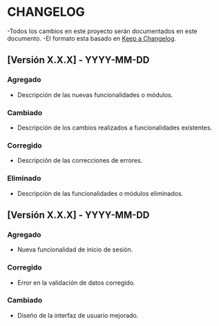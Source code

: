 # CHANGELOG
-Todos los cambios en este proyecto serán documentados en este documento.
-El formato esta basado en [Keep a Changelog](http://keepachangelog.com/).

## [Versión X.X.X] - YYYY-MM-DD
### Agregado
- Descripción de las nuevas funcionalidades o módulos.

### Cambiado
- Descripción de los cambios realizados a funcionalidades existentes.

### Corregido
- Descripción de las correcciones de errores.

### Eliminado
- Descripción de las funcionalidades o módulos eliminados.

## [Versión X.X.X] - YYYY-MM-DD
### Agregado
- Nueva funcionalidad de inicio de sesión.

### Corregido
- Error en la validación de datos corregido.

### Cambiado
- Diseño de la interfaz de usuario mejorado.